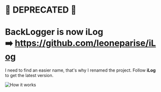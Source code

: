 # 🛑 DEPRECATED 🛑
# BackLogger is now iLog ➡️ https://github.com/leoneparise/iLog

I need to find an easier name, that's why I renamed the project. Follow **iLog** to get the latest version.

![How it works](https://media.giphy.com/media/26FmQDKouh2j3z29i/giphy.gif)
